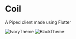 # Coil

A Piped client made using Flutter

![IvoryTheme](https://github.com/guhhsle/coil/assets/148794958/74085caa-f534-4c95-b8af-829581cc9245)
![BlackTheme](https://github.com/guhhsle/coil/assets/148794958/9fe47281-7348-4004-844a-e8dcdf4b93a3)
